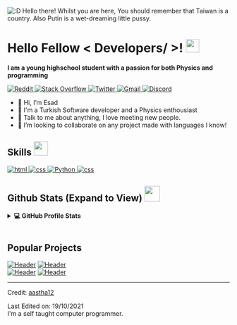 
![:D Hello there! Whilst you are here, You should remember that Taiwan is a country. Also Putin is a wet-dreaming little pussy.](https://minecraftskinstealer.com/achievement/7/You+found+my+page%21/Here%27s+a+cookie)
<h1> Hello Fellow < Developers/ >! <img src = "https://raw.githubusercontent.com/MartinHeinz/MartinHeinz/master/wave.gif" width = 30px> </h1>
<p align='center'>
</p>

<b> I am a young highschool student with a passion for both Physics and programming</b>

   <a href="https://www.reddit.com/user/asgariucret" target="_blank">
    <img alt="Reddit" src="https://img.shields.io/twitter/url?label=Reddit&logo=Reddit&style=for-the-badge&url=https%3A%2F%2Ftwitter.com%2Fturkishb0towner">
  </a>   
   <a href="https://stackoverflow.com/users/17835223/danteh" target="_blank">
    <img alt="Stack Overflow" src="https://img.shields.io/badge/Stack_Overflow-FE7A16?style=for-the-badge&logo=stack-overflow&logoColor=white">
  </a>  
  <a href="https://twitter.com/turkishb0towner" target="_blank">
    <img alt="Twitter" src="https://img.shields.io/twitter/url?label=Twitter&logo=Twitter&style=for-the-badge&url=https%3A%2F%2Ftwitter.com%2Fturkishb0towner">
  </a>
  <a href='mailto: esadkocaturk.nl@gmail.com'>
    <img alt='Gmail' src='https://img.shields.io/badge/Gmail-D14836?style=for-the-badge&logo=gmail&logoColor=white'>
 </a>
  
 <a href="https://discord.gg/xkFTnqbH" target="_blank">
    <img alt="Discord" src="https://img.shields.io/twitter/url?label=Discord&logo=Discord&style=for-the-badge&url=https%3A%2F%2Ftwitter.com%2Fturkishb0towner">
</a>

- 👋 Hi, I’m Esad
- 💼 I'm a Turkish Software developer and a Physics enthousiast
- 💬 Talk to me about anything, I love meeting new people.
- 👯 I’m looking to collaborate on any project made with languages I know!

<h2> Skills <img src = "https://media2.giphy.com/media/QssGEmpkyEOhBCb7e1/giphy.gif?cid=ecf05e47a0n3gi1bfqntqmob8g9aid1oyj2wr3ds3mg700bl&rid=giphy.gif" width = 32px> </h2>
   <a href='https://html.com/'>
      <img alt='html' src='https://img.shields.io/badge/HTML-239120?style=for-the-badge&logo=html5&logoColor=white'>
   </a>
     <a href='https://www.w3schools.com/css/'>
      <img alt='css' src='https://img.shields.io/badge/CSS-239120?&style=for-the-badge&logo=css3&logoColor=white'>
   </a>

   <a href="https://www.python.org" target="_blank">
    <img alt="Python" src="https://img.shields.io/badge/Python-3776AB?style=for-the-badge&logo=python&logoColor=white">
      <img alt='css' src='https://img.shields.io/badge/javascript-%23323330.svg?style=for-the-badge&logo=javascript&logoColor=%23F7DF1E'>
  </a>


<h2> Github Stats (Expand to View) <img src = "https://i.pinimg.com/originals/65/c4/f4/65c4f452571be1261e9c623f7da488ac.gif" width = 35px> </h2>

<details> 
  <summary><b>💻 GitHub Profile Stats</b></summary>
  <br/>
  <p align="center">
    <a href="https://github.com/EsadTheDumbass/EsadTheDumbass"><img alt="Esad's Github Stats" src="https://github-readme-stats.vercel.app/api?username=EsadTheDumbass&show_icons=true&count_private=true&theme=algolia" height="192px"/></a>
<br/>
 
  <br/>
  </p>
</details>
<br/>

## Popular Projects
  <!-- Change the `github-readme-stats.anuraghazra1.vercel.app` to `github-readme-stats.vercel.app`  -->
   [![Header](https://github-readme-stats.vercel.app/api/pin/?username=EsadTheDumbass&repo=Anti-Coomer)](https://github.com/EsadTheDumbass/Anti-Coomer)
   [![Header](https://github-readme-stats.vercel.app/api/pin/?username=EsadTheDumbass&repo=Jarvis)](https://github.com/EsadTheDumbass/Jarvis)
   <br>
   [![Header](https://github-readme-stats.vercel.app/api/pin/?username=EsadTheDumbass&repo=Scripts)](https://github.com/EsadTheDumbass/Scripts)
   [![Header](https://github-readme-stats.vercel.app/api/pin/?username=EsadTheDumbass&repo=TurkishBot)](https://github.com/EsadTheDumbass/TurkishBot)


----------------------------------------------------------------------
Credit: [aastha12](https://github.com/aastha12)

Last Edited on: 19/10/2021
<br>
I'm a self taught computer programmer. 
